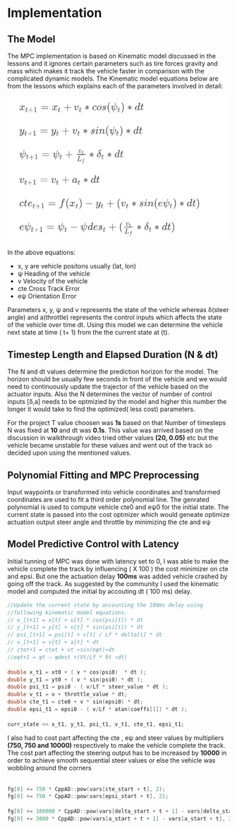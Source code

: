 # Implementation

## The Model
The MPC implementation is based on Kinematic model discussed in the lessons and it ignores certain parameters such as tire forces gravity and mass which makes it track the vehicle faster in comparison with the complicated dynamic models. The Kinematic model equations below are from the lessons which explains each of the parameters involved in detail:

[//]: # (Image References)

[image1]: ./captures/Kinematic_Model_From_Lectures.png "Kinematic model equations"

![alt text][image1]

In the above equations:

* x, y are vehicle positons usually (lat, lon)
* ψ Heading of the vehicle
* v Velocity of the vehicle
* cte Cross Track Error
* eψ Orientation Error

Parameters x, y, ψ and v represents the state of the vehicle whereas δ(steer angle) and a(throttle) represents the control inputs which affects the state of the vehicle over time dt. Using this model we can determine the vehicle next state at time ( t+ 1) from the the current state at (t).

##  Timestep Length and Elapsed Duration (N & dt)
The N and dt values determine the prediction horizon for the model. The horizon should be usually few seconds in front of the vehicle and we would need to continuously update the trajector of the vehicle based on the actuator inputs. Also the N determines the vector of number of control inputs [δ,a] needs to be optmizied by the model and higher this number the longer it would take to find the optimized( less cost) parameters.

For the project T value choosen was **1s**
based on that Number of timesteps N was fixed at **10** and dt was **0.1s**. This value was arrived based on the discussion in walkthrough video tried other values **(20, 0.05)** etc but the vehicle became unstable for these values and went out of the track so decided upon using the mentioned values.

## Polynomial Fitting and MPC Preprocessing
Input waypoints or transformed into vehicle coordinates and transformed coordinates are used to fit a third order polynomial line. The genrated polynomial is used to compute vehicle cte0 and eψ0 for the initial state. The current state is passed into the cost optmizer which would geneate optimize actuation output steer angle and throttle by minimizing the cte and  eψ

## Model Predictive Control with Latency

Initial tunning of MPC was done with latency set to 0, I was able to make the vehicle complete the track by influencing ( X 100 ) the cost minimizer on cte and epsi. But one the actuation delay **100ms** was added vehicle crashed by going off the track. As suggested by the community I used the kinematic model and computed the initial by accouting dt ( 100 ms) delay.

``` c++
//Update the current state by accounting the 100ms delay using
//following kinematic model equations.
// x_[t+1] = x[t] + v[t] * cos(psi[t]) * dt
// y_[t+1] = y[t] + v[t] * sin(psi[t]) * dt
// psi_[t+1] = psi[t] + v[t] / Lf * delta[t] * dt
// v_[t+1] = v[t] + a[t] * dt
// ctet+1 = ctet + vt ∗sin(eψt)∗dt
//eψt+1 = ψt − ψdest +(Vt/Lf * δt ∗dt)

double x_t1 = xt0 + ( v * cos(psi0)  * dt );
double y_t1 = yt0 + ( v * sin(psi0) * dt );
double psi_t1 = psi0 - ( v/Lf * steer_value * dt );
double v_t1 = v + throttle_value * dt;
double cte_t1 = cte0 + v * sin(epsi0) * dt;
double epsi_t1 = epsi0 - ( v/Lf * atan(coeffs[1]) * dt );

curr_state << x_t1, y_t1, psi_t1, v_t1, cte_t1, epsi_t1;
```

I also had to cost part affecting the cte , eψ and steer values by multipliers **(750, 750 and 10000)** respectively to make the vehicle complete the track. The cost part affecting the steering output has to be increased by **10000** in order to achieve smooth sequential steer values or else the vehicle was wobbling around the corners

``` c++

fg[0] += 750 * CppAD::pow(vars[cte_start + t], 2);
fg[0] += 750 * CppAD::pow(vars[epsi_start + t], 2);

fg[0] += 100000 * CppAD::pow(vars[delta_start + t + 1] - vars[delta_start + t], 2);
fg[0] += 3000 * CppAD::pow(vars[a_start + t + 1] - vars[a_start + t], 2);

```

